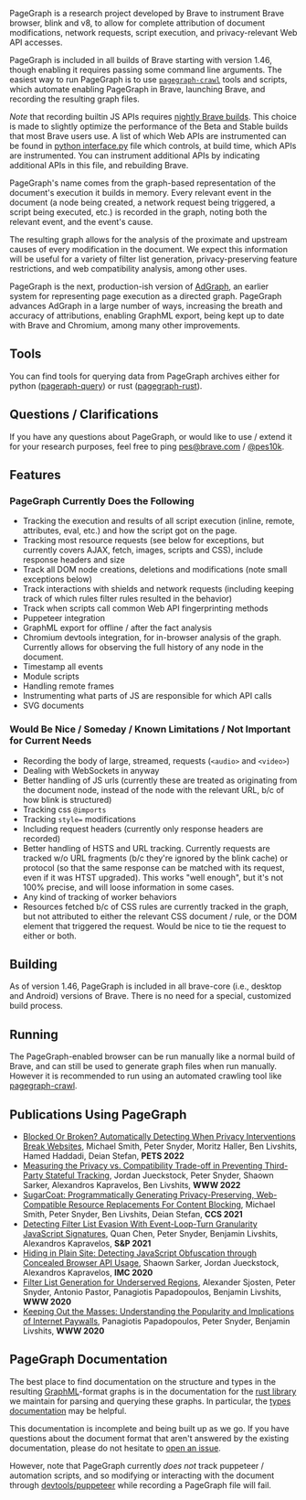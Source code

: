 PageGraph is a research project developed by Brave to instrument Brave browser, blink and v8, to allow for complete attribution of document modifications, network requests, script execution, and privacy-relevant Web API accesses.

PageGraph is included in all builds of Brave starting with version 1.46, though enabling it requires passing some command line arguments. The easiest way to run PageGraph is to use [`pagegraph-crawl`](https://github.com/brave-experiments/pagegraph-crawl/) tools and scripts, which automate enabling PageGraph in Brave, launching Brave, and recording the resulting graph files.

*Note* that recording builtin JS APIs requires [nightly Brave builds](https://brave.com/download-nightly/). This choice is made to slightly optimize the performance of the Beta and Stable builds that most Brave users use. A list of which Web APIs are instrumented can be found in [python interface.py](https://github.com/brave/brave-core/blob/master/chromium_src/third_party/blink/renderer/bindings/scripts/bind_gen/interface.py#L32) file which controls, at build time, which APIs are instrumented. You can instrument additional APIs by indicating additional APIs in this file, and rebuilding Brave.

PageGraph's name comes from the graph-based representation of the document's execution it builds in memory.  Every relevant event in the document (a node being created, a network request being triggered, a script being executed, etc.) is recorded in the graph, noting both the relevant event, and the event's cause.

The resulting graph allows for the analysis of the proximate and upstream causes of every modification in the document. We expect this information will be useful for a variety of filter list generation, privacy-preserving feature restrictions, and web compatibility analysis, among other uses.

PageGraph is the next, production-ish version of [AdGraph](https://arxiv.org/abs/1805.09155), an earlier system for representing page execution as a directed graph.  PageGraph advances AdGraph in a large number of ways, increasing the breath and accuracy of attributions, enabling GraphML export, being kept up to date with Brave and Chromium, among many other improvements.

Tools
---
You can find tools for querying data from PageGraph archives either for python ([pageraph-query](https://github.com/pes10k/pagegraph-query)) or rust ([pagegraph-rust](https://github.com/brave/pagegraph-rust)).

Questions / Clarifications
---
If you have any questions about PageGraph, or would like to use / extend it for your research purposes, feel free to ping pes@brave.com / [@pes10k](https://twitter.com/pes10k).

## Features 

### PageGraph Currently Does the Following
* Tracking the execution and results of all script execution (inline, remote, attributes, eval, etc.) and how the script got on the page.
* Tracking most resource requests (see below for exceptions, but currently covers AJAX, fetch, images, scripts and CSS), include response headers and size
* Track all DOM node creations, deletions and modifications (note small exceptions below)
* Track interactions with shields and network requests (including keeping track of which rules filter rules resulted in the behavior)
* Track when scripts call common Web API fingerprinting methods
* Puppeteer integration
* GraphML export for offline / after the fact analysis
* Chromium devtools integration, for in-browser analysis of the graph.  Currently allows for observing the full history of any node in the document.
* Timestamp all events
* Module scripts
* Handling remote frames
* Instrumenting what parts of JS are responsible for which API calls
* SVG documents

### Would Be Nice / Someday / Known Limitations / Not Important for Current Needs
* Recording the body of large, streamed, requests (`<audio>` and `<video>`)
* Dealing with WebSockets in anyway
* Better handling of JS urls (currently these are treated as originating from the document node, instead of the node with the relevant URL, b/c of how blink is structured)
* Tracking css `@imports`
* Tracking `style=` modifications
* Including request headers (currently only response headers are recorded)
* Better handling of HSTS and URL tracking. Currently requests are tracked w/o URL fragments (b/c they're ignored by the blink cache) or protocol (so that the same response can be matched with its request, even if it was HTST upgraded).  This works "well enough", but it's not 100% precise, and will loose information in some cases.
* Any kind of tracking of worker behaviors
* Resources fetched b/c of CSS rules are currently tracked in the graph, but not attributed to either the relevant CSS document / rule, or the DOM element that triggered the request.  Would be nice to tie the request to either or both.

Building
---
As of version 1.46, PageGraph is included in all brave-core (i.e., desktop and Android) versions of Brave.  There is no need for a special, customized build process.

Running
---
The PageGraph-enabled browser can be run manually like a normal build of Brave, and can still be used to generate graph files when run manually. However it is recommended to run using an automated crawling tool like [pagegraph-crawl](https://github.com/brave-experiments/pagegraph-crawl).

## Publications Using PageGraph

- [Blocked Or Broken? Automatically Detecting When Privacy Interventions Break Websites](https://arxiv.org/abs/2203.03528), Michael Smith, Peter Snyder, Moritz Haller, Ben Livshits, Hamed Haddadi, Deian Stefan, **PETS 2022**
- [Measuring the Privacy vs. Compatibility Trade-off in Preventing Third-Party Stateful Tracking](https://www.peteresnyder.com/static/papers/storage-policies-www-2022.pdf), Jordan Jueckstock, Peter Snyder, Shaown Sarker, Alexandros Kapravelos, Ben Livshits, **WWW 2022**
- [SugarCoat: Programmatically Generating Privacy-Preserving, Web-Compatible Resource Replacements For Content Blocking](https://www.peteresnyder.com/static/papers/sugarcoat-ccs-2021.pdf), Michael Smith, Peter Snyder, Ben Livshits, Deian Stefan, **CCS 2021**
- [Detecting Filter List Evasion With Event-Loop-Turn Granularity JavaScript Signatures](https://arxiv.org/abs/2005.11910), Quan Chen, Peter Snyder, Benjamin Livshits, Alexandros Kapravelos, **S&P 2021**
- [Hiding in Plain Site: Detecting JavaScript Obfuscation through Concealed Browser API Usage](https://kapravelos.com/publications/jsobf-imc20.pdf), Shaown Sarker, Jordan Jueckstock, Alexandros Kapravelos, **IMC 2020**
- [Filter List Generation for Underserved Regions](https://arxiv.org/abs/1910.07303), Alexander Sjosten, Peter Snyder, Antonio Pastor, Panagiotis Papadopoulos, Benjamin Livshits, **WWW 2020**
- [Keeping Out the Masses: Understanding the Popularity and Implications of Internet Paywalls](https://arxiv.org/abs/1903.01406), Panagiotis Papadopoulos, Peter Snyder, Benjamin Livshits, **WWW 2020**


## PageGraph Documentation

The best place to find documentation on the structure and types in the resulting [GraphML](http://graphml.graphdrawing.org/)-format graphs is in the documentation for the [rust library](https://docs.rs/pagegraph) we maintain for parsing and querying these graphs. In particular, the [types documentation](https://docs.rs/pagegraph/0.1.3/pagegraph/types/index.html#types) may be helpful. 

This documentation is incomplete and being built up as we go. If you have questions about the document format that aren't answered by the existing documentation, please do not hesitate to [open an issue](https://github.com/brave/pagegraph-rust).

However, note that PageGraph currently *does not* track puppeteer / automation scripts, and so modifying or interacting with the document through [devtools/puppeteer](https://pptr.dev/) while recording a PageGraph file will fail.